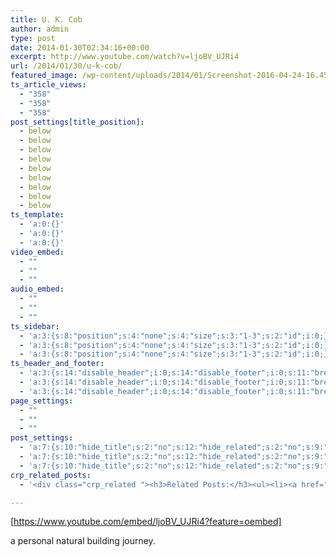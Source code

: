 ```yaml
---
title: U. K. Cob
author: admin
type: post
date: 2014-01-30T02:34:16+00:00
excerpt: http://www.youtube.com/watch?v=ljoBV_UJRi4
url: /2014/01/30/u-k-cob/
featured_image: /wp-content/uploads/2014/01/Screenshot-2016-04-24-16.45.04-1.png
ts_article_views:
  - "358"
  - "358"
  - "358"
post_settings[title_position]:
  - below
  - below
  - below
  - below
  - below
  - below
  - below
  - below
  - below
ts_template:
  - 'a:0:{}'
  - 'a:0:{}'
  - 'a:0:{}'
video_embed:
  - ""
  - ""
  - ""
audio_embed:
  - ""
  - ""
  - ""
ts_sidebar:
  - 'a:3:{s:8:"position";s:4:"none";s:4:"size";s:3:"1-3";s:2:"id";i:0;}'
  - 'a:3:{s:8:"position";s:4:"none";s:4:"size";s:3:"1-3";s:2:"id";i:0;}'
  - 'a:3:{s:8:"position";s:4:"none";s:4:"size";s:3:"1-3";s:2:"id";i:0;}'
ts_header_and_footer:
  - 'a:3:{s:14:"disable_header";i:0;s:14:"disable_footer";i:0;s:11:"breadcrumbs";i:0;}'
  - 'a:3:{s:14:"disable_header";i:0;s:14:"disable_footer";i:0;s:11:"breadcrumbs";i:0;}'
  - 'a:3:{s:14:"disable_header";i:0;s:14:"disable_footer";i:0;s:11:"breadcrumbs";i:0;}'
page_settings:
  - ""
  - ""
  - ""
post_settings:
  - 'a:7:{s:10:"hide_title";s:2:"no";s:12:"hide_related";s:2:"no";s:9:"hide_meta";s:2:"no";s:19:"hide_social_sharing";s:2:"no";s:12:"hide_featimg";s:2:"no";s:15:"hide_author_box";s:3:"yes";s:14:"title_position";s:5:"below";}'
  - 'a:7:{s:10:"hide_title";s:2:"no";s:12:"hide_related";s:2:"no";s:9:"hide_meta";s:2:"no";s:19:"hide_social_sharing";s:2:"no";s:12:"hide_featimg";s:2:"no";s:15:"hide_author_box";s:3:"yes";s:14:"title_position";s:5:"below";}'
  - 'a:7:{s:10:"hide_title";s:2:"no";s:12:"hide_related";s:2:"no";s:9:"hide_meta";s:2:"no";s:19:"hide_social_sharing";s:2:"no";s:12:"hide_featimg";s:2:"no";s:15:"hide_author_box";s:3:"yes";s:14:"title_position";s:5:"below";}'
crp_related_posts:
  - '<div class="crp_related "><h3>Related Posts:</h3><ul><li><a href="https://scdhub.org/2017/07/28/8006/"    ><img src="https://scdhub.org/wp-content/uploads/2017/07/hqdefault-150x150.jpg" alt="Music" title="Music" width="150" height="150" class="crp_thumb crp_featured" /><span class="crp_title">Music</span></a></li><li><a href="https://scdhub.org/2017/12/29/walking-in-sabinas-shoes-world-vision/"    ><img src="https://scdhub.org/wp-content/uploads/2017/12/walking-in-sabinas-shoes-world-v-150x150.jpg" alt="Walking in Sabinas Shoes &#8211; World Vision" title="Walking in Sabinas Shoes &#8211; World Vision" width="150" height="150" class="crp_thumb crp_featured" /><span class="crp_title">Walking in Sabinas Shoes &#8211; World Vision</span></a></li><li><a href="https://scdhub.org/2017/10/01/diy-18650-cell-power-wall/"    ><img src="https://scdhub.org/wp-content/uploads/2017/10/Screen-Shot-2017-09-30-at-6.36.35-PM-150x150.png" alt="Home Brewed Power Walls" title="Home Brewed Power Walls" width="150" height="150" class="crp_thumb crp_featured" /><span class="crp_title">Home Brewed Power Walls</span></a></li><li><a href="https://scdhub.org/2017/06/11/single-stream-recycling-leading-the-way-to-zero-waste/"    ><img src="https://scdhub.org/wp-content/uploads/2017/06/single-stream-recycling-8212-leading-the-way-to-zero-waste-150x150.jpg" alt="Single-Stream Recycling &#8212; Leading the Way to Zero Waste" title="Single-Stream Recycling &#8212; Leading the Way to Zero Waste" width="150" height="150" class="crp_thumb crp_featured" /><span class="crp_title">Single-Stream Recycling &#8212; Leading the Way to&hellip;</span></a></li><li><a href="https://scdhub.org/about-scdhub/"    ><img src="https://scdhub.org/wp-content/uploads/2017/04/Screen-Shot-2017-06-07-at-4.31.27-PM-150x150.png" alt="About Us" title="About Us" width="150" height="150" class="crp_thumb crp_correctfirst" /><span class="crp_title">About Us</span></a></li><li><a href="https://scdhub.org/2017/06/20/what-is-leed-leadership-in-energy-and-environmental-design/"    ><img src="https://scdhub.org/wp-content/uploads/2017/06/what-is-leed-leadership-in-energy-and-environmental-design-150x150.jpg" alt="What is LEED? Leadership in Energy and Environmental Design." title="What is LEED? Leadership in Energy and Environmental Design." width="150" height="150" class="crp_thumb crp_featured" /><span class="crp_title">What is LEED? Leadership in Energy and Environmental Design.</span></a></li></ul><div class="crp_clear"></div></div>'

---
```

[https://www.youtube.com/embed/ljoBV_UJRi4?feature=oembed]
   
a personal natural building journey.